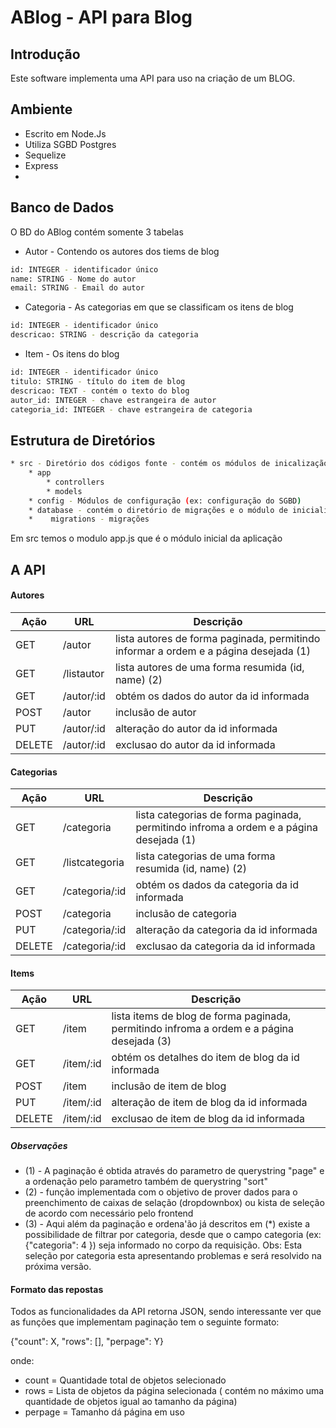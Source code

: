 # ABlog - API para Blog

## Introdução
Este software implementa uma API para uso na criação de um BLOG.

## Ambiente
- Escrito em Node.Js
- Utiliza SGBD Postgres
- Sequelize
- Express
- 
## Banco de Dados

O BD do ABlog contém somente 3 tabelas
- Autor - Contendo os autores dos tiems de blog
```sh
id: INTEGER - identificador único
name: STRING - Nome do autor
email: STRING - Email do autor
```
- Categoria - As categorias em que se classificam os itens de blog
```sh
id: INTEGER - identificador único
descricao: STRING - descrição da categoria
```
- Item - Os itens do blog
```sh
id: INTEGER - identificador único
titulo: STRING - título do item de blog
descricao: TEXT - contém o texto do blog
autor_id: INTEGER - chave estrangeira de autor
categoria_id: INTEGER - chave estrangeira de categoria
```

##  Estrutura de Diretórios
```sh
* src - Diretório dos códigos fonte - contém os módulos de inicalização
    * app 
        * controllers 
        * models
    * config - Módulos de configuração (ex: configuração do SGBD)
    * database - contém o diretório de migrações e o módulo de inicialização do BD
    *    migrations - migrações
```
Em src temos o modulo app.js que é o módulo inicial da aplicação

## A API
#### Autores
| Ação | URL | Descrição |
| ------ | ------ | ---- |
GET | /autor | lista autores de forma paginada, permitindo informar a ordem e a página desejada (1)  |
GET | /listautor | lista autores de uma forma resumida (id, name) (2)|
GET | /autor/:id | obtém os dados do autor da id informada |
POST | /autor | inclusão de autor |
PUT | /autor/:id | alteração do autor da id informada |
DELETE | /autor/:id | exclusao do autor da id informada |


#### Categorias
| Ação | URL | Descrição |
| ------ | ------ | ---- |
GET | /categoria | lista categorias de forma paginada,  permitindo infroma a ordem e a página desejada (1) |
GET | /listcategoria |  lista categorias de uma forma resumida (id, name) (2)|
GET | /categoria/:id | obtém os dados da categoria da id informada |
POST | /categoria |inclusão de categoria |
PUT | /categoria/:id | alteração da categoria da id informada |
DELETE | /categoria/:id | exclusao da categoria da id informada |

#### Items
| Ação | URL | Descrição |
| ------ | ------ | ---- |
GET |/item | lista items de blog de forma paginada,  permitindo infroma a ordem e a página desejada (3) |
GET |/item/:id |obtém os detalhes do item de blog da id informada |
POST |/item | inclusão de item de blog |
PUT | /item/:id | alteração de item de blog da id informada |
DELETE | /item/:id | exclusao de item de blog da id informada |

##### Observações
- (1) - A paginação é obtida através do parametro de querystring "page" e a ordenação pelo parametro também de querystring "sort"
- (2) - função implementada com o objetivo de prover dados para o preenchimento de caixas de selação (dropdownbox) ou kista de seleção de acordo com necessário pelo frontend
- (3) - Aqui além da paginação e ordena'ão já descritos em (*) existe a possibilidade de filtrar por categoria, desde que o campo categoria (ex: {"categoria": 4 }) seja informado no corpo da requisição. Obs: Esta seleção por categoria esta apresentando problemas e será resolvido na próxima versão.

#### Formato das repostas

Todos as funcionalidades da API  retorna JSON, sendo interessante ver que as funções que implementam paginação tem o seguinte formato:

{"count": X, "rows": [], "perpage": Y}

onde: 
* count = Quantidade total de objetos selecionado 
* rows = Lista de objetos da página selecionada ( contém no máximo uma quantidade de objetos igual ao tamanho da página)
* perpage = Tamanho dá página em uso
